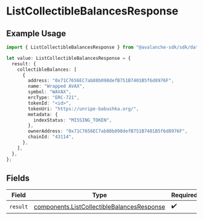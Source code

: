 # ListCollectibleBalancesResponse

## Example Usage

```typescript
import { ListCollectibleBalancesResponse } from "@avalanche-sdk/sdk/data/models/operations";

let value: ListCollectibleBalancesResponse = {
  result: {
    collectibleBalances: [
      {
        address: "0x71C7656EC7ab88b098defB751B7401B5f6d8976F",
        name: "Wrapped AVAX",
        symbol: "WAVAX",
        ercType: "ERC-721",
        tokenId: "<id>",
        tokenUri: "https://unripe-babushka.org/",
        metadata: {
          indexStatus: "MISSING_TOKEN",
        },
        ownerAddress: "0x71C7656EC7ab88b098defB751B7401B5f6d8976F",
        chainId: "43114",
      },
    ],
  },
};
```

## Fields

| Field                                                                                                    | Type                                                                                                     | Required                                                                                                 | Description                                                                                              |
| -------------------------------------------------------------------------------------------------------- | -------------------------------------------------------------------------------------------------------- | -------------------------------------------------------------------------------------------------------- | -------------------------------------------------------------------------------------------------------- |
| `result`                                                                                                 | [components.ListCollectibleBalancesResponse](../../models/components/listcollectiblebalancesresponse.md) | :heavy_check_mark:                                                                                       | N/A                                                                                                      |